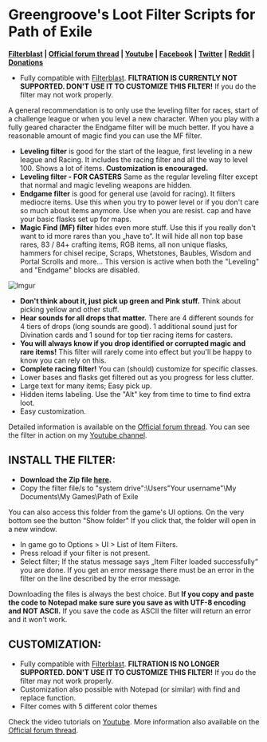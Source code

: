 # Greengroove's Loot Filter Scripts for Path of Exile

**[Filterblast](http://filterblast.oversoul.xyz/Greengroove/)
|
[Official forum thread](https://www.pathofexile.com/forum/view-thread/1566921)
|
[Youtube](https://www.youtube.com/playlist?list=PL1fDj7f088kbwAsejBiawLX_4jNVAvw4x)
|
[Facebook](https://www.facebook.com/GreengroovePOE/)
|
[Twitter](https://twitter.com/GreengroovePOE)
|
[Reddit](https://www.reddit.com/user/Greengroove/)
|
[Donations](https://www.pathofexile.com/forum/view-thread/1566921/page/1/#p12940460)**

- Fully compatible with [Filterblast](http://filterblast.oversoul.xyz/Greengroove/). **FILTRATION IS CURRENTLY NOT SUPPORTED. DON'T USE IT TO CUSTOMIZE THIS FILTER!** If you do the filter may not work properly. 

A general recommendation is to only use the leveling filter for races, start of a challenge league or when you level a new character. When you play with a fully geared character the Endgame filter will be much better. If you have a reasonable amount of magic find you can use the MF filter.

- **Leveling filter** is good for the start of the league, first leveling in a new league and Racing. It includes the racing filter and all the way to level 100. Shows a lot of items. **Customization is encouraged.**
- **Leveling filter - FOR CASTERS** Same as the regular leveling filter except that normal and magic leveling weapons are hidden.
- **Endgame filter** is good for general use (avoid for racing). It filters mediocre items. Use this when you try to power level or if you don't care so much about items anymore. Use when you are resist. cap and have your basic flasks set up for maps.
- **Magic Find (MF) filter** hides even more stuff. Use this if you really don't want to id more rares than you „have to“. It will hide all non top base rares, 83 / 84+ crafting items, RGB items, all non unique flasks, hammers for chisel recipe, Scraps, Whetstones, Baubles, Wisdom and Portal Scrolls and more... This version is active when both the "Leveling" and "Endgame" blocks are disabled.

![Imgur](http://i.imgur.com/aU2jxMi.jpg)

- **Don't think about it, just pick up green and Pink stuff.** Think about picking yellow and other stuff.
- **Hear sounds for all drops that matter.** There are 4 different sounds for 4 tiers of drops (long sounds are good). 1 additional sound just for Divination cards and 1 sound for top tier racing items for casters.
- **You will always know if you drop identified or corrupted magic and rare items!** This filter will rarely come into effect but you'll be happy to know you can rely on this.
- **Complete racing filter!** You can (should) customize for specific classes.
- Lower bases and flasks get filtered out as you progress for less clutter.
- Large text for many items; Easy pick up.
- Hidden items labeling. Use the "Alt" key from time to time to find extra loot.
- Easy customization.

Detailed information is available on the [Official forum thread](https://www.pathofexile.com/forum/view-thread/1566921). You can see the filter in action on my [Youtube channel](https://www.youtube.com/c/GreengroovePOE).


## INSTALL THE FILTER:

- **Download the Zip file [here](https://github.com/Greengroove/GG-LootFilter/releases).**
- Copy the filter file/s to "system drive":\Users\"Your username"\My Documents\My Games\Path of Exile

You can also access this folder from the game's UI options. On the very bottom see the button "Show folder" If you click that, the folder will open in a new window.

- In game go to Options > UI > List of Item Filters.
- Press reload if your filter is not present.
- Select filter; If the status message says „Item Filter loaded successfully“ you are done. If you get an error message there must be an error in the filter on the line described by the error message.

Downloading the files is always the best choice. But **If you copy and paste the code to Notepad make sure sure you save as with UTF-8 encoding and NOT ASCII.** If you save the code as ASCII the filter will return an error and it won't work.



## CUSTOMIZATION:

- Fully compatible with [Filterblast](http://filterblast.oversoul.xyz/Greengroove/). **FILTRATION IS NO LONGER SUPPORTED. DON'T USE IT TO CUSTOMIZE THIS FILTER!** If you do the filter may not work properly. 
- Customization also possible with Notepad (or similar) with find and replace function.
- Filter comes with 5 different color themes



Check the video tutorials on [Youtube](https://www.youtube.com/playlist?list=PL1fDj7f088kbwAsejBiawLX_4jNVAvw4x). More information also available on the [Official forum thread](https://www.pathofexile.com/forum/view-thread/1566921).